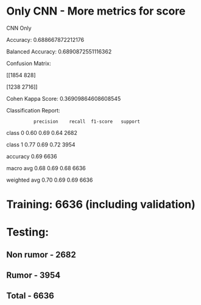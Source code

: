 # Only CNN - More metrics for score

CNN Only

Accuracy: 0.688667872212176

Balanced Accuracy: 0.6890872551116362

Confusion Matrix:

[[1854  828]

[1238 2716]]

Cohen Kappa Score: 0.36909864608608545

Classification Report:

              precision    recall  f1-score   support


class 0       0.60      0.69      0.64      2682
     
class 1       0.77      0.69      0.72      3954

accuracy      0.69                          6636

macro avg     0.68      0.69      0.68      6636

weighted avg  0.70      0.69      0.69      6636

# Training: 6636 (including validation)

# Testing:
## Non rumor - 2682
## Rumor - 3954
## Total - 6636
